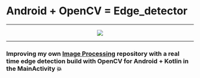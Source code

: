 # Android + OpenCV = Edge_detector

---
<div align="center">
  <img src="giffy.gif"/>
</div>

---

### Improving my own [Image Processing](https://github.com/enzoftware/images-processing) repository with a real time edge detection build with OpenCV for Android + Kotlin in the MainActivity :boom:
